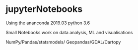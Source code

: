# jupyterNotebooks

Using the ananconda 2019.03
python 3.6

Small Notebooks work on data analysis, ML and visualisations


NumPy/Pandas/statsmodels/ Geopandas/GDAL/Cartopy
